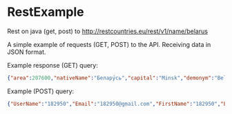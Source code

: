 # RestExample
Rest on java (get, post) to http://restcountries.eu/rest/v1/name/belarus

A simple example of requests (GET, POST) to the API.
Receiving data in JSON format.

Example response (GET) query:

```json
{"area":207600,"nativeName":"Белару́сь","capital":"Minsk","demonym":"Belarusian","alpha2Code":"BY","languages":["be","ru"],"borders":["LVA","LTU","POL","RUS","UKR"],"subregion":"Eastern Europe","callingCodes":["375"],"gini":26.5,"relevance":"0","population":9485300,"numericCode":"112","alpha3Code":"BLR","topLevelDomain":[".by"],"timezones":["UTC+03:00"],"translations":{"de":"Weißrussland","ja":"ベラルーシ","it":"Bielorussia","fr":"Biélorussie","es":"Bielorrusia"},"name":"Belarus","altSpellings":["BY","Bielaruś","Republic of Belarus","Белоруссия","Республика Беларусь","Belorussiya","Respublika Belarus\u2019"],"region":"Europe","latlng":[53,28],"currencies":["BYR"]}
```

Example (POST) query:

```json
{"UserName":"182950","Email":"182950@gmail.com","FirstName":"182950","LastName":"182950","Password":"182950"}
```

